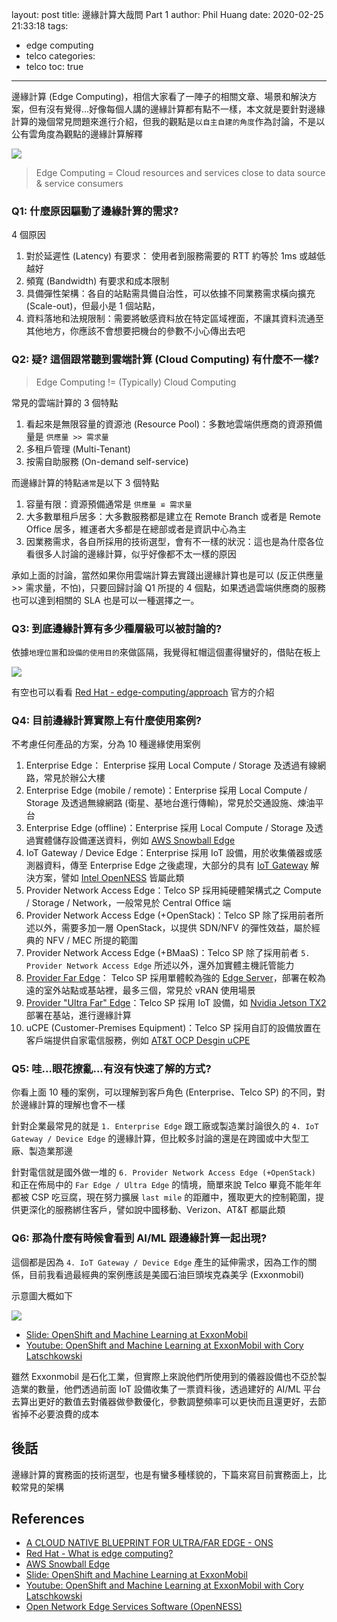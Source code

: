 layout: post
title: 邊緣計算大哉問 Part 1
author: Phil Huang
date: 2020-02-25 21:33:18
tags:
  - edge computing
  - telco
categories:
  - telco
toc: true
---
邊緣計算 (Edge Computing)，相信大家看了一陣子的相關文章、場景和解決方案，但有沒有覺得...好像每個人講的邊緣計算都有點不一樣，本文就是要針對邊緣計算的幾個常見問題來進行介紹，但我的觀點是`以自主自建的角度`作為討論，不是以公有雲角度為觀點的邊緣計算解釋

![](/images/edge-2.png)

> Edge Computing = Cloud resources and services close to data source & service consumers

<!--more-->

### Q1: 什麼原因驅動了邊緣計算的需求?

4 個原因

1. 對於延遲性 (Latency) 有要求： 使用者到服務需要的 RTT 約等於 1ms 或越低越好
2. 頻寬 (Bandwidth) 有要求和成本限制
3. 具備彈性架構：各自的站點需具備自治性，可以依據不同業務需求橫向擴充 (Scale-out)，但最小是 1 個站點，
4. 資料落地和法規限制：需要將敏感資料放在特定區域裡面，不讓其資料流通至其他地方，你應該不會想要把機台的參數不小心傳出去吧 


### Q2: 疑? 這個跟常聽到雲端計算 (Cloud Computing) 有什麼不一樣?

> Edge Computing != (Typically) Cloud Computing

常見的雲端計算的 3 個特點

1. 看起來是無限容量的資源池 (Resource Pool)：多數地雲端供應商的資源預備量是 `供應量 >> 需求量`
2. 多租戶管理 (Multi-Tenant)
3. 按需自助服務 (On-demand self-service)

而邊緣計算的特點`通常`是以下 3 個特點
1. 容量有限：資源預備通常是 `供應量 ≌ 需求量`
2. 大多數單租戶居多：大多數服務都是建立在 Remote Branch 或者是 Remote Office 居多，維運者大多都是在總部或者是資訊中心為主
3. 因業務需求，各自所採用的技術選型，會有不一樣的狀況：這也是為什麼各位看很多人討論的邊緣計算，似乎好像都不太一樣的原因

承如上面的討論，當然如果你用雲端計算去實踐出邊緣計算也是可以 (反正供應量 >> 需求量，不怕)，只要回歸討論 Q1 所提的 4 個點，如果透過雲端供應商的服務也可以達到相關的 SLA 也是可以一種選擇之一。

### Q3: 到底邊緣計算有多少種層級可以被討論的?

依據`地理位置`和`設備的使用目的`來做區隔，我覺得紅帽這個畫得蠻好的，借貼在板上

![](/images/edge-1.png)


有空也可以看看 [Red Hat - edge-computing/approach](https://www.redhat.com/en/topics/edge-computing/approach) 官方的介紹


### Q4: 目前邊緣計算實際上有什麼使用案例?

不考慮任何產品的方案，分為 10 種邊緣使用案例

1. Enterprise Edge： Enterprise 採用 Local Compute / Storage 及透過有線網路，常見於辦公大樓
2. Enterprise Edge (mobile / remote)：Enterprise 採用 Local Compute / Storage 及透過無線網路 (衛星、基地台進行傳輸)，常見於交通設施、煉油平台
3. Enterprise Edge (offline)：Enterprise 採用 Local Compute / Storage 及透過實體儲存設備運送資料，例如 [AWS Snowball Edge][3]
4. IoT Gateway / Device Edge：Enterprise 採用 IoT 設備，用於收集儀器或感測器資料，傳至 Enterprise Edge 之後處理，大部分的具有 [IoT Gateway][4] 解決方案，譬如 [Intel OpenNESS][13] 皆屬此類
5. Provider Network Access Edge：Telco SP 採用純硬體架構式之 Compute / Storage / Network，一般常見於 Central Office 端
6. Provider Network Access Edge (+OpenStack)：Telco SP 除了採用前者所述以外，需要多加一層 OpenStack，以提供 SDN/NFV 的彈性效益，屬於經典的 NFV / MEC 所提的範圍
7. Provider Network Access Edge (+BMaaS)：Telco SP 除了採用前者 `5. Provider Network Access Edge` 所述以外，還外加實體主機託管能力
8. [Provider Far Edge][2]： Telco SP 採用單體較為強的 [Edge Server][5]，部署在較為遠的室外站點或基站裡，最多三個，常見於 vRAN 使用場景
9. [Provider "Ultra Far" Edge][2]：Telco SP 採用 IoT 設備，如 [Nvidia Jetson TX2][6] 部署在基站，進行邊緣計算
10. uCPE (Customer-Premises Equipment)：Telco SP 採用自訂的設備放置在客戶端提供自家電信服務，例如 [AT&T OCP Desgin uCPE][7]

### Q5: 哇...眼花撩亂...有沒有快速了解的方式?

你看上面 10 種的案例，可以理解到客戶角色 (Enterprise、Telco SP) 的不同，對於邊緣計算的理解也會不一樣

針對企業最常見的就是 `1. Enterprise Edge` 跟工廠或製造業討論很久的 `4. IoT Gateway / Device Edge` 的邊緣計算，但比較多討論的還是在跨國或中大型工廠、製造業那邊

針對電信就是國外做一堆的 `6. Provider Network Access Edge (+OpenStack)` 和正在佈局中的 `Far Edge / Ultra Edge` 的情境，簡單來說 Telco 畢竟不能年年都被 CSP 吃豆腐，現在努力擴展 `last mile` 的距離中，獲取更大的控制範圍，提供更深化的服務綁住客戶，譬如說中國移動、Verizon、AT&T 都屬此類

### Q6: 那為什麼有時候會看到 AI/ML 跟邊緣計算一起出現?

這個都是因為 `4. IoT Gateway / Device Edge` 產生的延伸需求，因為工作的關係，目前我看過最經典的案例應該是美國石油巨頭埃克森美孚 (Exxonmobil)

示意圖大概如下

![](https://www.crosser.io/media/1568/crosser-industrial-iot-infographique-ml-at-the-edge.svg)

- [Slide: OpenShift and Machine Learning at ExxonMobil][9]
- [Youtube: OpenShift and Machine Learning at ExxonMobil with Cory Latschkowski][10]

雖然 Exxonmobil 是石化工業，但實際上來說他們所使用到的儀器設備也不亞於製造業的數量，他們透過前面 IoT 設備收集了一票資料後，透過建好的 AI/ML 平台去算出更好的數值去對儀器做參數優化，參數調整頻率可以更快而且還更好，去節省掉不必要浪費的成本

## 後話

邊緣計算的實務面的技術選型，也是有蠻多種樣貌的，下篇來寫目前實務面上，比較常見的架構

## References
- [A CLOUD NATIVE BLUEPRINT FOR ULTRA/FAR EDGE - ONS][2]
- [Red Hat - What is edge computing?][1]
- [AWS Snowball Edge][3]
- [Slide: OpenShift and Machine Learning at ExxonMobil][9]
- [Youtube: OpenShift and Machine Learning at ExxonMobil with Cory Latschkowski][10]
- [Open Network Edge Services Software (OpenNESS)][13]


[1]: https://www.redhat.com/en/topics/edge-computing/what-is-edge-computing
[2]: https://events19.linuxfoundation.org/wp-content/uploads/2018/07/K8S-blueprint-for-Far-Edge-v3.pdf
[3]: https://aws.amazon.com/tw/snowball-edge/?aws-snowball-edge.sort-by=item.additionalFields.postDateTime&aws-snowball-edge.sort-order=desc
[4]: https://h20195.www2.hpe.com/v2/GetPDF.aspx/c04884747.pdf
[5]: https://onestore.nokia.com/asset/205107
[6]: https://developer.nvidia.com/embedded/develop/hardware
[7]: http://files.opencompute.org/oc/public.php?service=files&t=adca4fc92bc6b981d6ef63da18dc997b&download
[8]: https://www.intel.com.tw/content/www/tw/zh/wireless-network/5g-technology/cloud-computing-and-5g.html
[9]: https://blog.openshift.com/wp-content/uploads/OpenShift-Commons-SF-Agile-Data-Science-ExxonMobil.pdf
[10]: https://www.youtube.com/watch?v=VEAUaiMKsuc
[11]: https://searchconvergedinfrastructure.techtarget.com/infographic/Illustrated-guide-to-hyper-converged-edge-computing
[12]: https://speakerdeck.com/pichuang/20190817-container-bare-metal-for-networking?slide=15
[13]: https://builders.intel.com/university/networkbuilders/coursescategory/open-network-edge-services-software-openness
